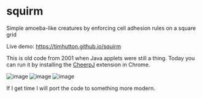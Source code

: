 # squirm
Simple amoeba-like creatures by enforcing cell adhesion rules on a square grid

Live demo: https://timhutton.github.io/squirm

This is old code from 2001 when Java applets were still a thing. Today you can run it by installing the [CheerpJ](https://leaningtech.com/run-java-applets-without-installing-java/) extension in Chrome.

![image](https://user-images.githubusercontent.com/647092/216794267-3f52f3d2-9b9b-4160-b9cf-2c4ffe5de36d.png)
![image](https://user-images.githubusercontent.com/647092/216794232-9a2c16e4-1b67-4b6d-9724-14e2f5c6edd8.png)
![image](https://user-images.githubusercontent.com/647092/216794297-ec3aea08-ad44-4da4-b384-801a923554c3.png)

If I get time I will port the code to something more modern.
